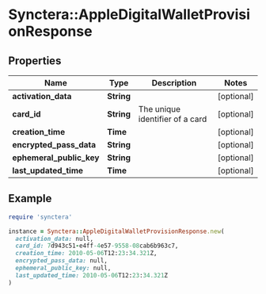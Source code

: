 # Synctera::AppleDigitalWalletProvisionResponse

## Properties

| Name | Type | Description | Notes |
| ---- | ---- | ----------- | ----- |
| **activation_data** | **String** |  | [optional] |
| **card_id** | **String** | The unique identifier of a card | [optional] |
| **creation_time** | **Time** |  | [optional] |
| **encrypted_pass_data** | **String** |  | [optional] |
| **ephemeral_public_key** | **String** |  | [optional] |
| **last_updated_time** | **Time** |  | [optional] |

## Example

```ruby
require 'synctera'

instance = Synctera::AppleDigitalWalletProvisionResponse.new(
  activation_data: null,
  card_id: 7d943c51-e4ff-4e57-9558-08cab6b963c7,
  creation_time: 2010-05-06T12:23:34.321Z,
  encrypted_pass_data: null,
  ephemeral_public_key: null,
  last_updated_time: 2010-05-06T12:23:34.321Z
)
```

